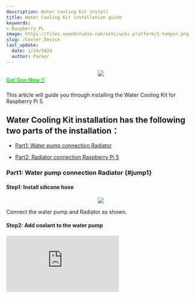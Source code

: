 ```yaml
---
description: Water Cooling Kit install
title: Water Cooling Kit installation guide
keywords:
- Raspberry_Pi
image: https://files.seeedstudio.com/wiki/wiki-platform/S-tempor.png
slug: /Cooler_Device
last_update:
  date: 1/24/2024
  author: Parker
---
```


<!-- ---
name: Water Cooling Kit for Raspberry Pi 5
category: 
bzurl: 
prodimagename:
surveyurl: 
sku: 110070128
tags:
--- -->

<div align="center"><img width={500} src="https://files.seeedstudio.com/wiki/Water_Cooling_Kit/images/1.png" /></div>

<div class="get_one_now_container" style={{textAlign: 'center'}}>
    <a class="get_one_now_item" href="https://www.seeedstudio.com/High-Performance-Liquid-Cooler-for-Raspberry-Pi-5-p-5854.html" target="_blank" rel="noopener noreferrer">
            <strong><span><font color={'FFFFFF'} size={"4"}> Get One Now 🖱️</font></span></strong>
    </a>
</div>

<br />
This article will guide you through installing the Water Cooling Kit for Raspberry Pi 5.

## Water Cooling Kit installation has the following two parts of the installation：

- [Part1: Water pump connection Radiator](#jump1)

- [Part2: Radiator connection Raspberry Pi 5](#jump2)

### Part1: Water pump connection Radiator {#jump1}

#### Step1: Install silicone hose

<div align="center"><img width={600} src="https://files.seeedstudio.com/wiki/Water_Cooling_Kit/images/2.jpg" /></div>

Connect the water pump and Radiator as shown.

#### Step2: Add coolant to the water pump

<div style={{textAlign:'center'}}><iframe width={560} height={315} src="https://www.youtube.com/embed/s06g69DCaT4" title="YouTube video player" frameBorder={0} allow="accelerometer; autoplay; clipboard-write; encrypted-media; gyroscope; picture-in-picture; web-share" allowFullScreen /></div>

<br />

:::tip

1. Do not open the water pump without adding coolant, otherwise it will damage the water pump.
2. It's recommended to use purified water or cooling liquid specifically designed for computer water cooling systems.
3. Adding tap water may cause blockages in the radiator.
4. After filling the coolant, the equipment will work quietly. If the noise is large, please exhaust the bubble before adding the coolant.

:::

### Part2: Radiator connection Raspberry Pi 5 {#jump2}

<div align="center"><img width={600} src="https://files.seeedstudio.com/wiki/Water_Cooling_Kit/images/3.png" /></div>

There are two sets of silicone heat pads, and one set is reserved.

Distinguish No. 3, No. 4, No. 5 silicone heat dissipation pad:

No. 3 silicone heat dissipation pad is thicker than No. 4, and No. 5 silicone heat dissipation pad is the smallest in area.

:::note
  There is a plastic film on the heat sink pad. Pay attention to tear off the plastic film when using.
:::

#### Step1: Install the bottom cooler

<div align="center"><img width={600} src="https://files.seeedstudio.com/wiki/Water_Cooling_Kit/images/4.jpg" /></div>
<br />
<div align="center"><img width={600} src="https://files.seeedstudio.com/wiki/Water_Cooling_Kit/images/5.jpg" /></div>

#### Step2: Install 5 heat dissipation rubber pads

<div align="center"><img width={600} src="https://files.seeedstudio.com/wiki/Water_Cooling_Kit/images/6.jpg" /></div>
<br />
Pay attention to tear off the plastic film, otherwise it will affect the heat dissipation effect.
<br />
Please stick the silicone heat sink in the corresponding position in order.
<br />
<div align="center"><img width={600} src="https://files.seeedstudio.com/wiki/Water_Cooling_Kit/images/7.jpg" /></div>
<br />
<div align="center"><img width={600} src="https://files.seeedstudio.com/wiki/Water_Cooling_Kit/images/8.jpg" /></div>
<br />
<div align="center"><img width={600} src="https://files.seeedstudio.com/wiki/Water_Cooling_Kit/images/9.jpg" /></div>
<br />
<div align="center"><img width={600} src="https://files.seeedstudio.com/wiki/Water_Cooling_Kit/images/10.jpg" /></div>
<br />
<div align="center"><img width={600} src="https://files.seeedstudio.com/wiki/Water_Cooling_Kit/images/11.jpg" /></div>
<br />

#### Step3: Install screws and nuts

<div align="center"><img width={600} src="https://files.seeedstudio.com/wiki/Water_Cooling_Kit/images/12.jpg" /></div>
<br />
<div align="center"><img width={600} src="https://files.seeedstudio.com/wiki/Water_Cooling_Kit/images/13.jpg" /></div>
<br />
Firstly, install the copper column of the Radiator.
<div align="center"><img width={600} src="https://files.seeedstudio.com/wiki/Water_Cooling_Kit/images/14.jpg" /></div>
<br />
Secondly, install the Radiator on top of the Raspberry Pi 5.
<div align="center"><img width={600} src="https://files.seeedstudio.com/wiki/Water_Cooling_Kit/images/15.jpg" /></div>
<br />
Finally, screws are installed and tightened on the backplane.
<div align="center"><img width={600} src="https://files.seeedstudio.com/wiki/Water_Cooling_Kit/images/16.jpg" /></div>
<br />
You'll have these spare parts left over.
<div align="center"><img width={600} src="https://files.seeedstudio.com/wiki/Water_Cooling_Kit/images/17.jpg" /></div>
<br />
Once you're done, you can turn on the Water Cooling Kit to cool your Raspberry Pi 5.

## Tech Support & Product Discussion

Thank you for choosing our products! We are here to provide you with different support to ensure that your experience with our products is as smooth as possible. We offer several communication channels to cater to different preferences and needs.

<div class="button_tech_support_container">
<a href="https://forum.seeedstudio.com/" class="button_forum"></a> 
<a href="https://www.seeedstudio.com/contacts" class="button_email"></a>
</div>

<div class="button_tech_support_container">
<a href="https://discord.gg/eWkprNDMU7" class="button_discord"></a> 
<a href="https://github.com/Seeed-Studio/wiki-documents/discussions/69" class="button_discussion"></a>
</div>
